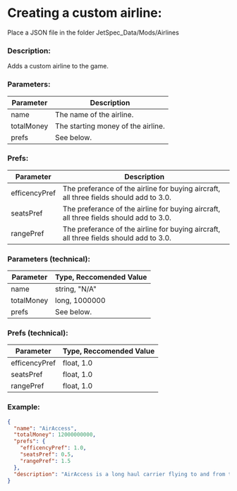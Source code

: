 # Creating a custom airline:

Place a JSON file in the folder JetSpec_Data/Mods/Airlines

### Description:

Adds a custom airline to the game.

### Parameters:

| Parameter  | Description                        |
| ---------- | ---------------------------------- |
| name       | The name of the airline.           |
| totalMoney | The starting money of the airline. |
| prefs      | See below.                         |

### Prefs:

| Parameter     | Description                                                                            |
| ------------- | -------------------------------------------------------------------------------------- |
| efficencyPref | The preferance of the airline for buying aircraft, all three fields should add to 3.0. |
| seatsPref     | The preferance of the airline for buying aircraft, all three fields should add to 3.0. |
| rangePref     | The preferance of the airline for buying aircraft, all three fields should add to 3.0. |

### Parameters (technical):

| Parameter  | Type, Reccomended Value |
| ---------- | ----------------------- |
| name       | string, "N/A"           |
| totalMoney | long, 1000000           |
| prefs      | See below.              |

### Prefs (technical):

| Parameter     | Type, Reccomended Value |
| ------------- | ----------------------- |
| efficencyPref | float, 1.0              |
| seatsPref     | float, 1.0              |
| rangePref     | float, 1.0              |

### Example:

```json
{
  "name": "AirAccess",
  "totalMoney": 12000000000,
  "prefs": {
    "efficencyPref": 1.0,
    "seatsPref": 0.5,
    "rangePref": 1.5
  },
  "description": "AirAccess is a long haul carrier flying to and from their hub in Athens, Greece. They prioritize being able to fly to almost everywhere on the globe."
}
```


